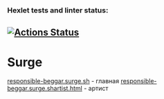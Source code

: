 ### Hexlet tests and linter status:
[![Actions Status](https://github.com/VanillaWulf/layout-designer-project-lvl2/workflows/hexlet-check/badge.svg)](https://github.com/VanillaWulf/layout-designer-project-lvl2/actions)
---
# Surge 
[responsible-beggar.surge.sh](http://responsible-beggar.surge.sh/index.html) - главная
[responsible-beggar.surge.shartist.html](http://responsible-beggar.surge.sh/artist.html) - артист
